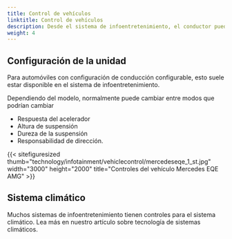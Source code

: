 ```yaml
---
title: Control de vehículos
linktitle: Control de vehículos
description: Desde el sistema de infoentretenimiento, el conductor puede configurar los ajustes del vehículo para diversas funciones.
weight: 4
---
```

<!-- markdownlint-disable MD033 -->

## Configuración de la unidad

Para automóviles con configuración de conducción configurable, esto suele estar disponible en el sistema de infoentretenimiento.

Dependiendo del modelo, normalmente puede cambiar entre modos que podrían cambiar

- Respuesta del acelerador
- Altura de suspensión
- Dureza de la suspensión
- Responsabilidad de dirección.

{{< sitefiguresized thumb="technology/infotainment/vehiclecontrol/mercedeseqe_1_st.jpg" width="3000" height="2000" title="Controles del vehículo Mercedes EQE AMG" >}}

## Sistema climático

Muchos sistemas de infoentretenimiento tienen controles para el sistema climático. Lea más en nuestro artículo sobre tecnología de sistemas climáticos.
